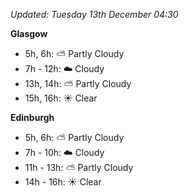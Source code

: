 *Updated: Tuesday 13th December 04:30*

**Glasgow**

* 5h, 6h: :partly_sunny: Partly Cloudy
* 7h - 12h: :cloud: Cloudy
* 13h, 14h: :partly_sunny: Partly Cloudy
* 15h, 16h: :sunny: Clear

**Edinburgh**

* 5h, 6h: :partly_sunny: Partly Cloudy
* 7h - 10h: :cloud: Cloudy
* 11h - 13h: :partly_sunny: Partly Cloudy
* 14h - 16h: :sunny: Clear
